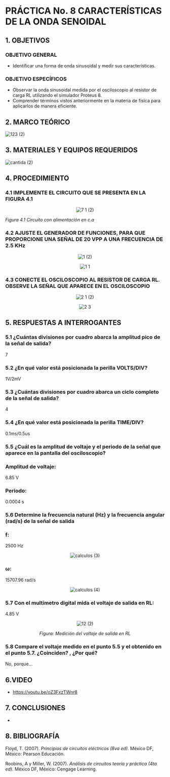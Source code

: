              
#  PRÁCTICA No. 8 CARACTERÍSTICAS DE LA ONDA SENOIDAL
## 1. OBJETIVOS
### OBJETIVO GENERAL
- Identificar una forma de onda sinusoidal y medir sus características.
### OBJETIVO ESPECÍFICOS
- Observar la onda sinusoidal medida por el osciloscopio al resistor de carga RL utilizando el simulador Proteus 8.
- Comprender términos vistos anteriormente en la materia de física para aplicarlos de manera eficiente.
## 2. MARCO TEÓRICO
  
 ![123 (2)](https://user-images.githubusercontent.com/84431598/132149689-b0baf172-f147-4114-8f05-998b543d07bc.png)

## 3. MATERIALES Y EQUIPOS REQUERIDOS
  
  ![cantida (2)](https://user-images.githubusercontent.com/84431598/132148369-2383abb0-d9a5-4868-bc4a-d5809970aaea.png)

## 4. PROCEDIMIENTO
### 4.1  IMPLEMENTE EL CIRCUITO QUE SE PRESENTA EN LA FIGURA 4.1
<div align="center">
  
  ![7 1 (2)](https://user-images.githubusercontent.com/84431598/132148576-cdd86495-035c-47f1-bac4-f27a730e2358.png)

</div>

*Figura 4.1 Circuito con alimentación en c.a*

### 4.2 AJUSTE EL GENERADOR DE FUNCIONES, PARA QUE PROPORCIONE UNA SEÑAL DE 20 VPP A UNA FRECUENCIA DE 2.5 KHz

<div align="center">
  
![1 (2)](https://user-images.githubusercontent.com/84458025/132368663-2d3f0334-2090-49e3-a748-15b76296ce82.png)
  
![1 1](https://user-images.githubusercontent.com/84458025/132369443-0cc6dbe6-85b0-401b-804d-2d3929d97b08.png)
  
</div>

### 4.3 CONECTE EL OSCILOSCOPIO AL RESISTOR DE CARGA RL. OBSERVE LA SEÑAL QUE APARECE EN EL OSCILOSCOPIO

<div align="center">

![2 1 (2)](https://user-images.githubusercontent.com/84458025/132368846-a83f28a3-8488-49f8-9f0a-715593984da1.png)

![2 3](https://user-images.githubusercontent.com/84458025/132369179-b1239850-26f6-4bd5-aa6c-9c8a857ba609.png)

</div>

## 5. RESPUESTAS A INTERROGANTES
### 5.1 ¿Cuántas divisiones por cuadro abarca la amplitud pico de la señal de salida? 
7
### 5.2 ¿En qué valor está posicionada la perilla VOLTS/DIV?
1V/2mV
### 5.3 ¿Cuántas divisiones por cuadro abarca un ciclo completo de la señal de salida?
4
### 5.4 ¿En qué valor está posicionada la perilla TIME/DIV?
0.1ms/0.5us
### 5.5  ¿Cuál es la amplitud de voltaje y el periodo de la señal que aparece en la pantalla del osciloscopio?

### Amplitud de voltaje: 
6.85 V
### Periodo: 
0.0004 s
### 5.6 Determine la frecuencia natural (Hz) y la frecuencia angular (rad/s) de la señal de salida
### f:
2500 Hz

<div align="center">
  
![calculos (3)](https://user-images.githubusercontent.com/84458025/132372051-76e4b054-4fb6-432e-9d79-b3ea77800db4.png)
  
</div>

### ω:
15707.96 rad/s

<div align="center">
  
 ![calculos (4)](https://user-images.githubusercontent.com/84458025/132372195-c54061ef-b87b-4343-a4ad-454345494b3a.png)
 
</div>

### 5.7 Con el multímetro digital mida el voltaje de salida en RL:
4.85 V

<div align="center">

![12 (2)](https://user-images.githubusercontent.com/84458025/132369725-d5b6bb27-a19f-4c02-b6de-4b44f7d50d72.png)

  *Figura: Medición del voltaje de salida en RL*
  
</div>

### 5.8  Compare el voltaje medido en el punto 5.5 y el obtenido en el punto 5.7. ¿Coinciden? , ¿Por qué?
No, porque...

## 6.VIDEO
- https://youtu.be/oZ3FxzTWnr8
## 7. CONCLUSIONES
- 
## 8. BIBLIOGRAFÍA
Floyd, T. (2007). *Principios de circuitos eléctricos (8va ed).* México DF, México: Pearson Educación.

Roobins, A y Miller, W. (2007). *Análisis de circuitos teoría y práctica (4ta ed).* México DF, México: Cengage Learning.
